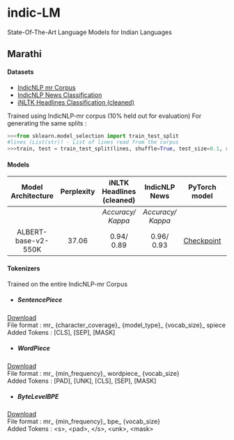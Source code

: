 # indic-LM
State-Of-The-Art Language Models for Indian Languages

## Marathi
#### Datasets
- [IndicNLP mr Corpus](https://storage.googleapis.com/ai4bharat-public-indic-nlp-corpora/data/monolingual/indicnlp_v1/sentence/mr.txt.gz)
- [IndicNLP News Classification](https://storage.googleapis.com/ai4bharat-public-indic-nlp-corpora/evaluations/classification/indicnlp-news-articles.tgz)
- [iNLTK Headlines Classification (cleaned)](https://www.kaggle.com/rhn1903/marathi-news-dataset-cleaned)

Trained using IndicNLP-mr corpus (10% held out for evaluation)
For generating the same splits :
```python
>>>from sklearn.model_selection import train_test_split
#lines (List(str)) - List of lines read from the corpus
>>>train, test = train_test_split(lines, shuffle=True, test_size=0.1, random_state=19)
```
#### Models

| Model Architecture | Perplexity | iNLTK Headlines (cleaned) | IndicNLP News | PyTorch model | Tensorboard Logs |
| :----------------: | :--------: | :-----------------------: | :-----------: | :-----------: | :--------------: |
|                    |            |<i>Accuracy/ Kappa</i>|<i>Accuracy/ Kappa</i>|               |                  |
| ALBERT-base-v2-550K | 37.06 | 0.94/ 0.89 | 0.96/ 0.93 | [Checkpoint](https://drive.google.com/drive/folders/103WoVxmQ_dZ2SHViEfQE23Ojlg5lvZvj?usp=sharing) | [Logs](https://tensorboard.dev/experiment/qLz6zcKoTQesQQAO33L9SA/) |


#### Tokenizers
Trained on the entire IndicNLP-mr Corpus

- <h5>SentencePiece</h5>
[Download](https://drive.google.com/drive/folders/1EhXX_ueS4VqZFkgJUq42tYO1BMzoNwZq?usp=sharing)</br>
File format : mr_ {character_coverage}_ {model_type}_ {vocab_size}_ spiece</br>
Added Tokens : [CLS], [SEP], [MASK]

- <h5>WordPiece</h5>
[Download](https://drive.google.com/drive/folders/1rW7brNHgECb8VViAtCZLwrrILtXk3UoT?usp=sharing)</br>
File format : mr_ {min_frequency}_ wordpiece_ {vocab_size}</br>
Added Tokens : [PAD], [UNK], [CLS], [SEP], [MASK]

- <h5>ByteLevelBPE</h5>
[Download](https://drive.google.com/drive/folders/10pAzvjBgOROYZKvf6dPpOqgE94rNG_bZ?usp=sharing)</br>
File format : mr_ {min_frequency}_ bpe_ {vocab_size}</br>
Added Tokens : &lt;s&gt;, &lt;pad&gt;, &lt;/s&gt;, &lt;unk&gt;, &lt;mask&gt;
